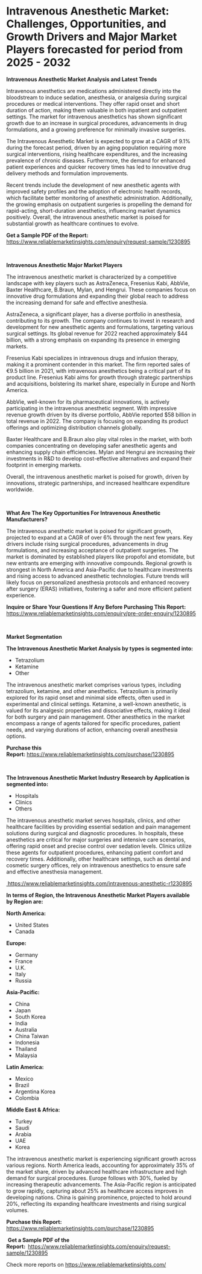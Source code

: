 <p><h1>Intravenous Anesthetic Market: Challenges, Opportunities, and Growth Drivers and Major Market Players forecasted for period from 2025 - 2032</h1></p><p><strong>Intravenous Anesthetic Market Analysis and Latest Trends</strong></p>
<p><p>Intravenous anesthetics are medications administered directly into the bloodstream to induce sedation, anesthesia, or analgesia during surgical procedures or medical interventions. They offer rapid onset and short duration of action, making them valuable in both inpatient and outpatient settings. The market for intravenous anesthetics has shown significant growth due to an increase in surgical procedures, advancements in drug formulations, and a growing preference for minimally invasive surgeries.</p><p>The Intravenous Anesthetic Market is expected to grow at a CAGR of 9.1% during the forecast period, driven by an aging population requiring more surgical interventions, rising healthcare expenditures, and the increasing prevalence of chronic diseases. Furthermore, the demand for enhanced patient experiences and quicker recovery times has led to innovative drug delivery methods and formulation improvements. </p><p>Recent trends include the development of new anesthetic agents with improved safety profiles and the adoption of electronic health records, which facilitate better monitoring of anesthetic administration. Additionally, the growing emphasis on outpatient surgeries is propelling the demand for rapid-acting, short-duration anesthetics, influencing market dynamics positively. Overall, the intravenous anesthetic market is poised for substantial growth as healthcare continues to evolve.</p></p>
<p><strong>Get a Sample PDF of the Report:&nbsp;</strong> <a href="https://www.reliablemarketinsights.com/enquiry/request-sample/1230895?utm_campaign=3167&utm_medium=2&utm_source=Github&utm_content=ia&utm_term=08032025&utm_id=intravenous-anesthetic">https://www.reliablemarketinsights.com/enquiry/request-sample/1230895</a></p>
<p>&nbsp;</p>
<p><strong>Intravenous Anesthetic Major Market Players</strong></p>
<p><p>The intravenous anesthetic market is characterized by a competitive landscape with key players such as AstraZeneca, Fresenius Kabi, AbbVie, Baxter Healthcare, B.Braun, Mylan, and Hengrui. These companies focus on innovative drug formulations and expanding their global reach to address the increasing demand for safe and effective anesthesia.</p><p>AstraZeneca, a significant player, has a diverse portfolio in anesthesia, contributing to its growth. The company continues to invest in research and development for new anesthetic agents and formulations, targeting various surgical settings. Its global revenue for 2022 reached approximately $44 billion, with a strong emphasis on expanding its presence in emerging markets.</p><p>Fresenius Kabi specializes in intravenous drugs and infusion therapy, making it a prominent contender in this market. The firm reported sales of €9.5 billion in 2021, with intravenous anesthetics being a critical part of its product line. Fresenius Kabi aims for growth through strategic partnerships and acquisitions, bolstering its market share, especially in Europe and North America.</p><p>AbbVie, well-known for its pharmaceutical innovations, is actively participating in the intravenous anesthetic segment. With impressive revenue growth driven by its diverse portfolio, AbbVie reported $58 billion in total revenue in 2022. The company is focusing on expanding its product offerings and optimizing distribution channels globally.</p><p>Baxter Healthcare and B.Braun also play vital roles in the market, with both companies concentrating on developing safer anesthetic agents and enhancing supply chain efficiencies. Mylan and Hengrui are increasing their investments in R&D to develop cost-effective alternatives and expand their footprint in emerging markets.</p><p>Overall, the intravenous anesthetic market is poised for growth, driven by innovations, strategic partnerships, and increased healthcare expenditure worldwide.</p></p>
<p>&nbsp;</p>
<p><strong>What Are The Key Opportunities For Intravenous Anesthetic Manufacturers?</strong></p>
<p><p>The intravenous anesthetic market is poised for significant growth, projected to expand at a CAGR of over 6% through the next few years. Key drivers include rising surgical procedures, advancements in drug formulations, and increasing acceptance of outpatient surgeries. The market is dominated by established players like propofol and etomidate, but new entrants are emerging with innovative compounds. Regional growth is strongest in North America and Asia-Pacific due to healthcare investments and rising access to advanced anesthetic technologies. Future trends will likely focus on personalized anesthesia protocols and enhanced recovery after surgery (ERAS) initiatives, fostering a safer and more efficient patient experience.</p></p>
<p><strong>Inquire or Share Your Questions If Any Before Purchasing This Report:</strong> <a href="https://www.reliablemarketinsights.com/enquiry/pre-order-enquiry/1230895?utm_campaign=3167&utm_medium=2&utm_source=Github&utm_content=ia&utm_term=08032025&utm_id=intravenous-anesthetic">https://www.reliablemarketinsights.com/enquiry/pre-order-enquiry/1230895</a></p>
<p>&nbsp;</p>
<p><strong>Market Segmentation</strong></p>
<p><strong>The Intravenous Anesthetic Market Analysis by types is segmented into:</strong></p>
<p><ul><li>Tetrazolium</li><li>Ketamine</li><li>Other</li></ul></p>
<p><p>The intravenous anesthetic market comprises various types, including tetrazolium, ketamine, and other anesthetics. Tetrazolium is primarily explored for its rapid onset and minimal side effects, often used in experimental and clinical settings. Ketamine, a well-known anesthetic, is valued for its analgesic properties and dissociative effects, making it ideal for both surgery and pain management. Other anesthetics in the market encompass a range of agents tailored for specific procedures, patient needs, and varying durations of action, enhancing overall anesthesia options.</p></p>
<p><strong>Purchase this Report:&nbsp;</strong><a href="https://www.reliablemarketinsights.com/purchase/1230895?utm_campaign=3167&utm_medium=2&utm_source=Github&utm_content=ia&utm_term=08032025&utm_id=intravenous-anesthetic">https://www.reliablemarketinsights.com/purchase/1230895</a></p>
<p>&nbsp;</p>
<p><strong>The Intravenous Anesthetic Market Industry Research by Application is segmented into:</strong></p>
<p><ul><li>Hospitals</li><li>Clinics</li><li>Others</li></ul></p>
<p><p>The intravenous anesthetic market serves hospitals, clinics, and other healthcare facilities by providing essential sedation and pain management solutions during surgical and diagnostic procedures. In hospitals, these anesthetics are critical for major surgeries and intensive care scenarios, offering rapid onset and precise control over sedation levels. Clinics utilize these agents for outpatient procedures, enhancing patient comfort and recovery times. Additionally, other healthcare settings, such as dental and cosmetic surgery offices, rely on intravenous anesthetics to ensure safe and effective anesthesia management.</p></p>
<p><a href="https://www.reliablemarketinsights.com/intravenous-anesthetic-r1230895?utm_campaign=3167&utm_medium=2&utm_source=Github&utm_content=ia&utm_term=08032025&utm_id=intravenous-anesthetic">&nbsp;https://www.reliablemarketinsights.com/intravenous-anesthetic-r1230895</a></p>
<p><strong>In terms of Region, the Intravenous Anesthetic Market Players available by Region are:</strong></p>
<p>
    <p> <strong> North America: </strong>
        <ul>
            <li>United States</li>
            <li>Canada</li>
        </ul>
        </p> 
    <p> <strong> Europe: </strong>
        <ul>
            <li>Germany</li>
            <li>France</li>
            <li>U.K.</li>
            <li>Italy</li>
            <li>Russia</li>
        </ul>
        </p> 
    <p> <strong> Asia-Pacific: </strong>
        <ul>
            <li>China</li>
            <li>Japan</li>
            <li>South Korea</li>
            <li>India</li>
            <li>Australia</li>
            <li>China Taiwan</li>
            <li>Indonesia</li>
            <li>Thailand</li>
            <li>Malaysia</li>
        </ul>
        </p> 
    <p> <strong> Latin America: </strong>
        <ul>
            <li>Mexico</li>
            <li>Brazil</li>
            <li>Argentina Korea</li>
            <li>Colombia</li>
        </ul>
        </p> 
    <p> <strong> Middle East & Africa: </strong>
        <ul>
            <li>Turkey</li>
            <li>Saudi</li>
            <li>Arabia</li>
            <li>UAE</li>
            <li>Korea</li>
        </ul>
    </p>
    </p>
<p><p>The intravenous anesthetic market is experiencing significant growth across various regions. North America leads, accounting for approximately 35% of the market share, driven by advanced healthcare infrastructure and high demand for surgical procedures. Europe follows with 30%, fueled by increasing therapeutic advancements. The Asia-Pacific region is anticipated to grow rapidly, capturing about 25% as healthcare access improves in developing nations. China is gaining prominence, projected to hold around 20%, reflecting its expanding healthcare investments and rising surgical volumes.</p></p>
<p><strong>Purchase this Report: </strong><a href="https://www.reliablemarketinsights.com/purchase/1230895?utm_campaign=3167&utm_medium=2&utm_source=Github&utm_content=ia&utm_term=08032025&utm_id=intravenous-anesthetic">https://www.reliablemarketinsights.com/purchase/1230895</a></p>
<p>&nbsp;<strong>Get a Sample PDF of the Report:&nbsp;&nbsp;</strong><a href="https://www.reliablemarketinsights.com/enquiry/request-sample/1230895?utm_campaign=3167&utm_medium=2&utm_source=Github&utm_content=ia&utm_term=08032025&utm_id=intravenous-anesthetic">https://www.reliablemarketinsights.com/enquiry/request-sample/1230895</a></p>
<p><strong></strong></p>
<p>Check more reports on <a href="https://www.reliablemarketinsights.com/?utm_campaign=3167&utm_medium=2&utm_source=Github&utm_content=ia&utm_term=08032025&utm_id=intravenous-anesthetic">https://www.reliablemarketinsights.com/</a></p>